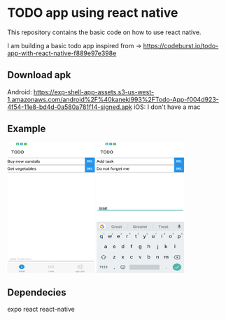 # TODO app using react native

This repository contains the  basic code on how to use react native.

I am building a basic todo app inspired from -> https://codeburst.io/todo-app-with-react-native-f889e97e398e
## Download apk
Android: https://exp-shell-app-assets.s3-us-west-1.amazonaws.com/android%2F%40kaneki993%2FTodo-App-f004d923-4f54-11e8-bd4d-0a580a781f14-signed.apk
iOS: I don't have a mac

## Example 
<img src="./assets/images/screenshot1.png" width="200" height="300" /> <img src="./assets/images/screenshot3.png" width="200" height="300" />


## Dependecies
expo 
react
react-native 
